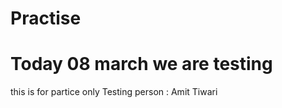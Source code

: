 # Practise
<h1>Today 08 march we are testing </h1>
this is for partice only 
Testing person : Amit Tiwari
